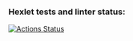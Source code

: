 ### Hexlet tests and linter status:
[![Actions Status](https://github.com/Serrgen24/frontend-project-46/actions/workflows/hexlet-check.yml/badge.svg)](https://github.com/Serrgen24/frontend-project-46/actions)